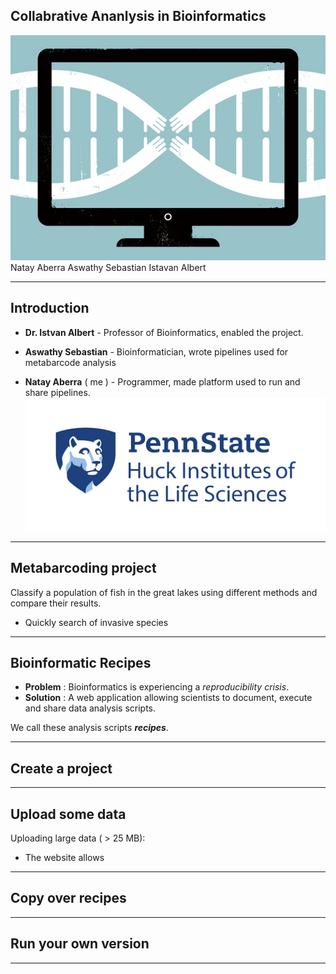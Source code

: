 ## Collabrative Ananlysis in Bioinformatics 
![](./images/collab.jpg ) 
Natay Aberra 
Aswathy Sebastian 
Istavan Albert 


---

## Introduction 

- __Dr. Istvan Albert__ - Professor of Bioinformatics, enabled the project.

- __Aswathy Sebastian__ - Bioinformatician, wrote pipelines used for metabarcode analysis

- __Natay Aberra__ ( me ) - Programmer, made platform used to run and share pipelines. 
![](./images/state.png)

---

## Metabarcoding project

Classify a population of fish in the great lakes using different methods and compare their results. 

- Quickly search of invasive species 

---

## Bioinformatic Recipes

- __Problem__ : Bioinformatics is experiencing a _reproducibility crisis_. 
- __Solution__ :  A web application allowing scientists to document, execute and share data analysis scripts. 

We call these analysis scripts ___recipes___. 
  


---
## Create a project



---

## Upload some data
Uploading large data ( > 25 MB):

- The website allows  


---
## Copy over recipes 

---
## Run your own version 

---
